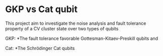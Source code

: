 # GKP vs Cat qubit 
 This project aim to investigate the noise analysis and fault tolerance property of a CV cluster state over two types of qubits
 
 GKP: *The fault tolerance favorable Gottesman-Kitaev-Preskill qubits and 
 
 Cat: *The Schrödinger Cat qubits 
 
